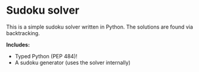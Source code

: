 # Sudoku solver

This is a simple sudoku solver written in Python. The solutions are found via
backtracking.

**Includes:**
* Typed Python (PEP 484)!
* A sudoku generator (uses the solver internally)
